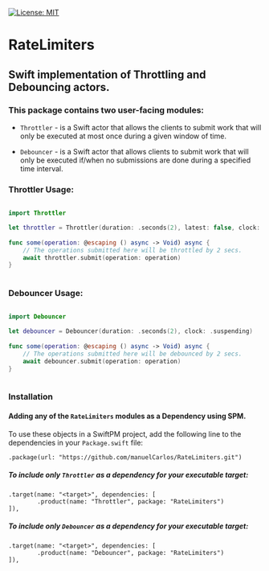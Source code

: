 [![License: MIT](https://img.shields.io/badge/License-MIT-blue.svg?color=ff69b4)](https://github.com/manuelCarlos/RateLimiters/blob/master/LICENSE)

# RateLimiters

## Swift implementation of Throttling and Debouncing actors.

### This package contains two user-facing modules:

  - `Throttler` - is a Swift actor that allows the clients to submit work that will only be executed at most once during a given window of time.
  
  - `Debouncer` - is a Swift actor that allows clients to submit work that will only be executed if/when no submissions are done during a specified time interval.

### Throttler Usage:

```swift

import Throttler

let throttler = Throttler(duration: .seconds(2), latest: false, clock: .suspending)
  
func some(operation: @escaping () async -> Void) async {
    // The operations submitted here will be throttled by 2 secs.
    await throttler.submit(operation: operation)
}
 
```

### Debouncer Usage:

```swift

import Debouncer

let debouncer = Debouncer(duration: .seconds(2), clock: .suspending)
  
func some(operation: @escaping () async -> Void) async {
    // The operations submitted here will be debounced by 2 secs.
    await debouncer.submit(operation: operation)
}
 
```

### Installation

#### Adding any of the `RateLimiters` modules as a Dependency using SPM.

To use these objects in a SwiftPM project, add the following line to the dependencies in your `Package.swift` file:

```
.package(url: "https://github.com/manuelCarlos/RateLimiters.git")
```

##### To include only `Throttler` as a dependency for your executable target:

```
.target(name: "<target>", dependencies: [
        .product(name: "Throttler", package: "RateLimiters")
]),
```


##### To include only `Debouncer` as a dependency for your executable target:

```
.target(name: "<target>", dependencies: [
        .product(name: "Debouncer", package: "RateLimiters")
]),
```
